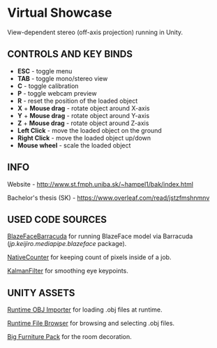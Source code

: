 # Virtual Showcase

View-dependent stereo (off-axis projection) running in Unity.

## CONTROLS AND KEY BINDS

-   **ESC** - toggle menu
-   **TAB** - toggle mono/stereo view
-   **C** - toggle calibration
-   **P** - toggle webcam preview
-   **R** - reset the position of the loaded object
-   **X** + **Mouse drag** - rotate object around X-axis
-   **Y** + **Mouse drag** - rotate object around Y-axis
-   **Z** + **Mouse drag** - rotate object around Z-axis
-   **Left Click** - move the loaded object on the ground
-   **Right Click** - move the loaded object up/down
-   **Mouse wheel** - scale the loaded object

## INFO

Website - http://www.st.fmph.uniba.sk/~hampel1/bak/index.html

Bachelor's thesis (SK) - https://www.overleaf.com/read/jstzfmshnmnv

## USED CODE SOURCES

[BlazeFaceBarracuda](https://github.com/keijiro/BlazeFaceBarracuda) for running BlazeFace model via Barracuda (_jp.keijiro.mediapipe.blazeface_ package).

[NativeCounter](https://coffeebraingames.wordpress.com/2021/10/24/some-dots-utilities-nativecounter-and-nativesum/) for keeping count of pixels inside of a job.

[KalmanFilter](https://gist.github.com/davidfoster/48acce6c13e5f7f247dc5d5909dce349) for smoothing eye keypoints.

## UNITY ASSETS

[Runtime OBJ Importer](https://assetstore.unity.com/packages/tools/modeling/runtime-obj-importer-49547) for loading .obj files at runtime.

[Runtime File Browser](https://assetstore.unity.com/packages/tools/gui/runtime-file-browser-113006) for browsing and selecting .obj files.

[Big Furniture Pack](https://assetstore.unity.com/packages/3d/props/furniture/big-furniture-pack-7717) for the room decoration.
